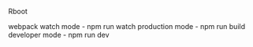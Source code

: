 Rboot

webpack 
watch mode - npm run watch
production mode -  npm run build
developer mode - npm run dev